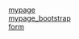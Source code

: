 <!DOCTYPE html>
<html>

<head>
    <title>My Websites!</title>
    <!-- Bootstrap core CSS -->
    <link rel="stylesheet" href="https://stackpath.bootstrapcdn.com/bootstrap/4.2.1/css/bootstrap.min.css" integrity="sha384-GJzZqFGwb1QTTN6wy59ffF1BuGJpLSa9DkKMp0DgiMDm4iYMj70gZWKYbI706tWS" crossorigin="anonymous">
    <link href="../resources/css/my_style.css" rel="stylesheet">
</head>

<body>
    <br>
    <a href="https://github.com/daca3148/hw1.github.io/blob/master/mypage.HTML">mypage</a>
    <br>
    <a href="https://github.com/daca3148/hw1.github.io/blob/master/mypage_bootstrap.HTML">mypage_bootstrap</a>
    <br>
    <a href="https://github.com/daca3148/hw1.github.io/blob/master/form.HTML">form</a>

</body>

</html>
